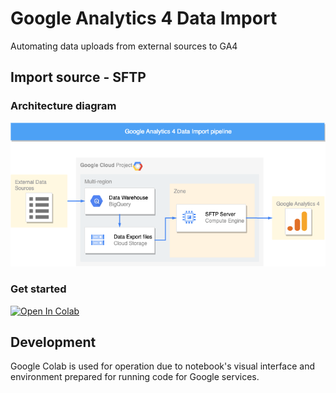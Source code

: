 # Google Analytics 4 Data Import

Automating data uploads from external sources to GA4

## Import source - SFTP

### Architecture diagram

<!-- markdownlint-disable-next-line MD033 -->
![diagram](https://raw.githubusercontent.com/max-ostapenko/ga4_data_import/init-release/static/Google%20Analytics%204%20Data%20Import%20pipeline.png)

### Get started

<!-- markdownlint-disable-next-line MD033 -->
<a href="https://colab.research.google.com/github/max-ostapenko/ga4_data_import/blob/main/GA4_Data_Import_from_Google_Cloud_Storage.ipynb" target="_parent"><img src="https://colab.research.google.com/assets/colab-badge.svg" alt="Open In Colab"/></a>

## Development

Google Colab is used for operation due to notebook's visual interface and environment prepared for running code for Google services.
